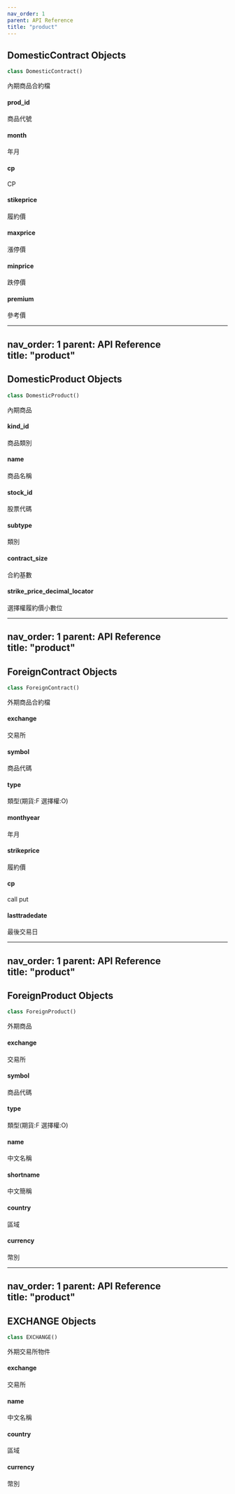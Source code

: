 ```yaml
---  
nav_order: 1
parent: API Reference  
title: "product"
--- 
```

<link rel="stylesheet" href="{ '/assets/css/just-the-docs-custom.css' | relative_url }">
<a id="domesticcontract.DomesticContract"></a>

## DomesticContract Objects

```python
class DomesticContract()
```

內期商品合約檔

<a id="domesticcontract.DomesticContract.prod_id"></a>

#### prod\_id

商品代號

<a id="domesticcontract.DomesticContract.month"></a>

#### month

年月

<a id="domesticcontract.DomesticContract.cp"></a>

#### cp

CP

<a id="domesticcontract.DomesticContract.stikeprice"></a>

#### stikeprice

履約價

<a id="domesticcontract.DomesticContract.maxprice"></a>

#### maxprice

漲停價

<a id="domesticcontract.DomesticContract.minprice"></a>

#### minprice

跌停價

<a id="domesticcontract.DomesticContract.premium"></a>

#### premium

參考價

---  
nav_order: 1
parent: API Reference  
title: "product"
--- 
<link rel="stylesheet" href="{ '/assets/css/just-the-docs-custom.css' | relative_url }">
<a id="domesticproduct.DomesticProduct"></a>

## DomesticProduct Objects

```python
class DomesticProduct()
```

內期商品

<a id="domesticproduct.DomesticProduct.kind_id"></a>

#### kind\_id

商品類別

<a id="domesticproduct.DomesticProduct.name"></a>

#### name

商品名稱

<a id="domesticproduct.DomesticProduct.stock_id"></a>

#### stock\_id

股票代碼

<a id="domesticproduct.DomesticProduct.subtype"></a>

#### subtype

類別

<a id="domesticproduct.DomesticProduct.contract_size"></a>

#### contract\_size

合約基數

<a id="domesticproduct.DomesticProduct.strike_price_decimal_locator"></a>

#### strike\_price\_decimal\_locator

選擇權履約價小數位

---  
nav_order: 1
parent: API Reference  
title: "product"
--- 
<link rel="stylesheet" href="{ '/assets/css/just-the-docs-custom.css' | relative_url }">
<a id="foreigncontract.ForeignContract"></a>

## ForeignContract Objects

```python
class ForeignContract()
```

外期商品合約檔

<a id="foreigncontract.ForeignContract.exchange"></a>

#### exchange

交易所

<a id="foreigncontract.ForeignContract.symbol"></a>

#### symbol

商品代碼

<a id="foreigncontract.ForeignContract.type"></a>

#### type

類型(期貨:F 選擇權:O)

<a id="foreigncontract.ForeignContract.monthyear"></a>

#### monthyear

年月

<a id="foreigncontract.ForeignContract.strikeprice"></a>

#### strikeprice

履約價

<a id="foreigncontract.ForeignContract.cp"></a>

#### cp

call put

<a id="foreigncontract.ForeignContract.lasttradedate"></a>

#### lasttradedate

最後交易日

---  
nav_order: 1
parent: API Reference  
title: "product"
--- 
<link rel="stylesheet" href="{ '/assets/css/just-the-docs-custom.css' | relative_url }">
<a id="foreignproduct.ForeignProduct"></a>

## ForeignProduct Objects

```python
class ForeignProduct()
```

外期商品

<a id="foreignproduct.ForeignProduct.exchange"></a>

#### exchange

交易所

<a id="foreignproduct.ForeignProduct.symbol"></a>

#### symbol

商品代碼

<a id="foreignproduct.ForeignProduct.type"></a>

#### type

類型(期貨:F 選擇權:O)

<a id="foreignproduct.ForeignProduct.name"></a>

#### name

中文名稱

<a id="foreignproduct.ForeignProduct.shortname"></a>

#### shortname

中文簡稱

<a id="foreignproduct.ForeignProduct.country"></a>

#### country

區域

<a id="foreignproduct.ForeignProduct.currency"></a>

#### currency

幣別

---  
nav_order: 1
parent: API Reference  
title: "product"
--- 
<link rel="stylesheet" href="{ '/assets/css/just-the-docs-custom.css' | relative_url }">
<a id="exchange.EXCHANGE"></a>

## EXCHANGE Objects

```python
class EXCHANGE()
```

外期交易所物件

<a id="exchange.EXCHANGE.exchange"></a>

#### exchange

交易所

<a id="exchange.EXCHANGE.name"></a>

#### name

中文名稱

<a id="exchange.EXCHANGE.country"></a>

#### country

區域

<a id="exchange.EXCHANGE.currency"></a>

#### currency

幣別

